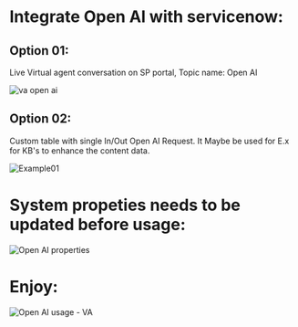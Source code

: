 # Integrate Open AI with servicenow:

## Option 01:
Live Virtual agent conversation on SP portal, Topic name: Open AI

![va open ai](https://user-images.githubusercontent.com/37014061/209154008-3d3f130e-f312-4afb-b8c8-5b4c07fe57d5.JPG)

## Option 02:
Custom table with single In/Out Open AI Request. It Maybe be used for E.x for KB's to enhance the content data.

![Example01](https://user-images.githubusercontent.com/37014061/208935869-43dcbb30-52ce-4e62-bd4b-e34c19446045.JPG)


# System propeties needs to be updated before usage:

![Open AI properties](https://user-images.githubusercontent.com/37014061/209434780-d8f8e6e7-66f1-42fc-b0c0-a309eba33c28.JPG)

# Enjoy:

![Open AI usage - VA](https://user-images.githubusercontent.com/37014061/209434787-297a68b5-c532-49f8-b030-fbbc74864186.JPG)
